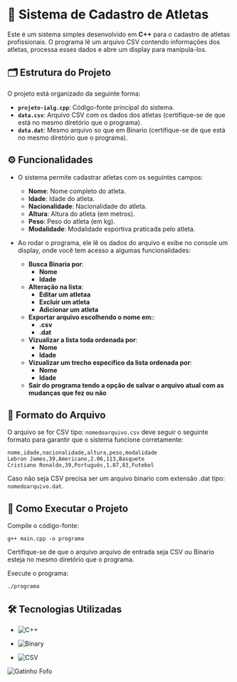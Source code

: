 # 🏅 Sistema de Cadastro de Atletas

Este é um sistema simples desenvolvido em **C++** para o cadastro de atletas profissionais. O programa lê um arquivo CSV contendo informações dos atletas, processa esses dados e abre um display para manipula-los.

## 🗂️ Estrutura do Projeto

O projeto está organizado da seguinte forma:

- **`projeto-ialg.cpp`**: Código-fonte principal do sistema.
- **`data.csv`**: Arquivo CSV com os dados dos atletas (certifique-se de que está no mesmo diretório que o programa).
- **`data.dat`**: Mesmo arquivo so que em Binario (certifique-se de que está no mesmo diretório que o programa).

## ⚙️ Funcionalidades

- O sistema permite cadastrar atletas com os seguintes campos:
  - **Nome**: Nome completo do atleta.
  - **Idade**: Idade do atleta.
  - **Nacionalidade**: Nacionalidade do atleta.
  - **Altura**: Altura do atleta (em metros).
  - **Peso**: Peso do atleta (em kg).
  - **Modalidade**: Modalidade esportiva praticada pelo atleta.

- Ao rodar o programa, ele lê os dados do arquivo e exibe no console um display, onde você tem acesso a algumas funcionalidades:
  - **Busca Binaria por**:
    - **Nome**
    - **Idade**
  - **Alteração na lista**:
    - **Editar um atletaa**
    - **Excluir um atleta**
    - **Adicionar um atleta**
  - **Exportar arquivo escolhendo o nome em:**:
    - **.csv**
    - **.dat**
  - **Vizualizar a lista toda ordenada por**:
    - **Nome**
    - **Idade**
  - **Vizualizar um trecho especifico da lista ordenada por**:
    - **Nome**
    - **Idade**
  - **Sair do programa tendo a opção de salvar o arquivo atual com as mudanças que fez ou não**

## 📑 Formato do Arquivo 

O arquivo se for CSV tipo: `nomedoarquivo.csv` deve seguir o seguinte formato para garantir que o sistema funcione corretamente:

```csv
nome,idade,nacionalidade,altura,peso,modalidade
Lebron James,39,Americano,2.06,113,Basquete
Cristiano Ronaldo,39,Português,1.87,83,Futebol
```

Caso não seja CSV precisa ser um arquivo binario com extensão .dat tipo: `nomedoarquivo.dat`.

## 🚀 Como Executar o Projeto

Compile o código-fonte:
```
g++ main.cpp -o programa
```

Certifique-se de que o arquivo arquivo de entrada seja CSV ou Binario esteja no mesmo diretório que o programa.

Execute o programa:
```
./programa
```

## 🛠️ Tecnologias Utilizadas

- ![C++](https://img.shields.io/badge/-C%2B%2B-00599C?logo=c%2B%2B&logoColor=white&style=flat)

- ![Binary](https://img.shields.io/badge/-Binary%20%28.dat%29-9B4D4D?logo=java&logoColor=white&style=flat)

- ![CSV](https://img.shields.io/badge/-CSV-2E8B57?logo=csv&logoColor=white&style=flat)

![Gatinho Fofo](https://i.pinimg.com/originals/0b/ea/44/0bea44e7bc926c85f055d2f31c3c385f.jpg)
